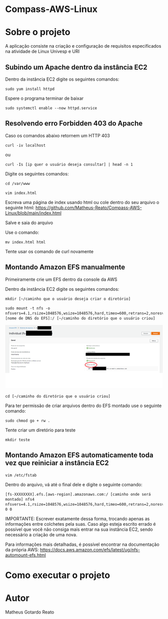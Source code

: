 # Compass-AWS-Linux

# Sobre o projeto

A aplicação consiste na criação e configuração de requisitos especificados na atividade de Linux Univesp e URI

## Subindo um Apache dentro da instância EC2

Dentro da instância EC2 digite os seguintes comandos:

```
sudo yum install httpd
```

Espere o programa terminar de baixar

```
sudo systemctl enable --now httpd.service
```

## Resolvendo erro Forbidden 403 do Apache
Caso os comandos abaixo retornem um HTTP 403
```
curl -iv localhost
```
ou
```
curl -Is [ip quer o usuário deseja consultar] | head -n 1
```
Digite os seguintes comandos:

```
cd /var/www
```
```
vim index.html
```
Escreva uma página de index usando html ou cole dentro do seu arquivo o seguinte html: https://github.com/Matheus-Reato/Compass-AWS-Linux/blob/main/index.html

Salve e saia do arquivo

Use o comando:
```
mv index.html html
```
Tente usar os comando de curl novamente

## Montando Amazon EFS manualmente

Primeiramente crie um EFS dentro da console da AWS

Dentro da instância EC2 digite os seguintes comandos:

```
mkdir [~/caminho que o usuário deseja criar o diretório]
```
```
sudo mount -t nfs -o nfsvers=4.1,rsize=1048576,wsize=1048576,hard,timeo=600,retrans=2,noresvport [nome de DNS do EFS]:/ [~/caminho do diretório que o usuário criou]
```
![Demonstração](https://github.com/Matheus-Reato/assets/blob/main/dns_efs.png)
```
cd [~/caminho do diretório que o usuário criou]
```
Para ter permissão de criar arquivos dentro do EFS montado use o seguinte comando:
```
sudo chmod go + rw .
```
Tente criar um diretório para teste
```
mkdir teste
```
## Montando Amazon EFS automaticamente toda vez que reiniciar a instância EC2
```
vim /etc/fstab
```
Dentro do arquivo, vá até o final dele e digite o seguinte comando: 

```
[fs-XXXXXXXX].efs.[aws-region].amazonaws.com:/ [caminho onde será montado] nfs4 nfsvers=4.1,rsize=1048576,wsize=1048576,hard,timeo=600,retrans=2,noresvport,_netdev 0 0
```

IMPORTANTE: Escrever exatamente dessa forma, trocando apenas as informações entre colchetes pela suas. Caso algo esteja escrito errado é possível que você não consiga mais entrar na sua instância EC2, sendo necessário a criação de uma nova.

Para informações mais detalhadas, é possível encontrar na documentação da própria AWS: https://docs.aws.amazon.com/efs/latest/ug/nfs-automount-efs.html


# Como executar o projeto



# Autor

Matheus Gotardo Reato



